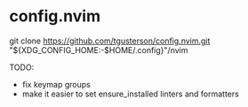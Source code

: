# config.nvim

git clone https://github.com/tgusterson/config.nvim.git "${XDG_CONFIG_HOME:-$HOME/.config}"/nvim

TODO:

- fix keymap groups
- make it easier to set ensure_installed linters and formatters
